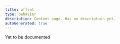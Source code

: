 ```yaml
---
title: offset
type: behavior
description: Content page. Has no description yet.
autoGenerated: true
---
```


Yet to be documented
